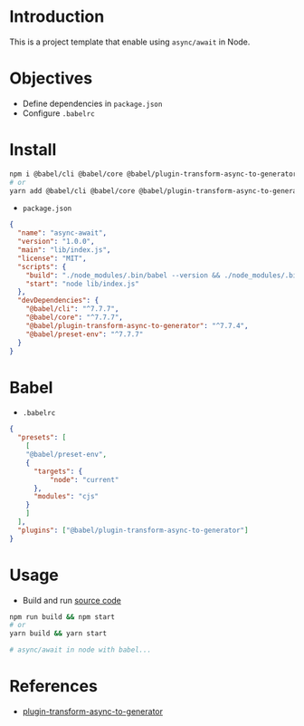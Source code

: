 # Introduction
This is a project template that enable using `async/await` in Node.

# Objectives

- Define dependencies in `package.json`
- Configure `.babelrc`

# Install

```sh
npm i @babel/cli @babel/core @babel/plugin-transform-async-to-generator @babel/preset-env --dev-save
# or
yarn add @babel/cli @babel/core @babel/plugin-transform-async-to-generator @babel/preset-env --dev
```

- `package.json`

```json
{
  "name": "async-await",
  "version": "1.0.0",
  "main": "lib/index.js",
  "license": "MIT",
  "scripts": {
    "build": "./node_modules/.bin/babel --version && ./node_modules/.bin/babel src -d lib",
    "start": "node lib/index.js"
  },
  "devDependencies": {
    "@babel/cli": "^7.7.7",
    "@babel/core": "^7.7.7",
    "@babel/plugin-transform-async-to-generator": "^7.7.4",
    "@babel/preset-env": "^7.7.7"
  }
}
```

# Babel

- `.babelrc`

```json
{
  "presets": [
    [
    "@babel/preset-env",
    {
      "targets": {
          "node": "current"
      },
      "modules": "cjs"
    }
    ]
  ],
  "plugins": ["@babel/plugin-transform-async-to-generator"]
}
```

# Usage

- Build and run [source code](https://github.com/tools-utils/tutorials/tree/master/async-await)

```sh
npm run build && npm start
# or
yarn build && yarn start

# async/await in node with babel...
```

# References
- [plugin-transform-async-to-generator](https://babeljs.io/docs/en/babel-plugin-transform-async-to-generator)

